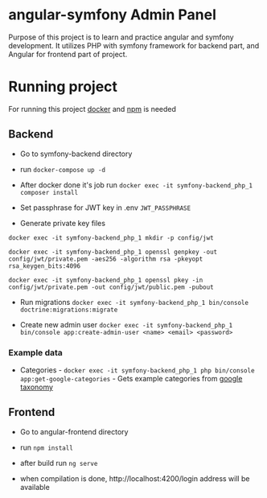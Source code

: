 # angular-symfony Admin Panel

Purpose of this project is to learn and practice angular and symfony development. It utilizes PHP with symfony framework for backend part, and Angular for frontend part of project.

# Running project

For running this project [docker](https://docs.docker.com/get-docker/) and [npm](https://www.npmjs.com/get-npm) is needed

## Backend

- Go to symfony-backend directory

- run ```docker-compose up -d```

- After docker done it's job run ```docker exec -it symfony-backend_php_1 composer install```

- Set passphrase for JWT key in .env ```JWT_PASSPHRASE```

- Generate private key files

```docker exec -it symfony-backend_php_1 mkdir -p config/jwt```

```docker exec -it symfony-backend_php_1 openssl genpkey -out config/jwt/private.pem -aes256 -algorithm rsa -pkeyopt rsa_keygen_bits:4096```

```docker exec -it symfony-backend_php_1 openssl pkey -in config/jwt/private.pem -out config/jwt/public.pem -pubout```

- Run migrations ```docker exec -it symfony-backend_php_1 bin/console doctrine:migrations:migrate```

- Create new admin user ```docker exec -it symfony-backend_php_1 bin/console app:create-admin-user <name> <email> <password>```

### Example data

- Categories - ```docker exec -it symfony-backend_php_1 php bin/console app:get-google-categories``` - Gets example categories from [google taxonomy](https://support.google.com/merchants/answer/6324436?hl=en)

## Frontend

- Go to angular-frontend directory

- run ```npm install```

- after build run ```ng serve```

- when compilation is done, http://localhost:4200/login address will be available
